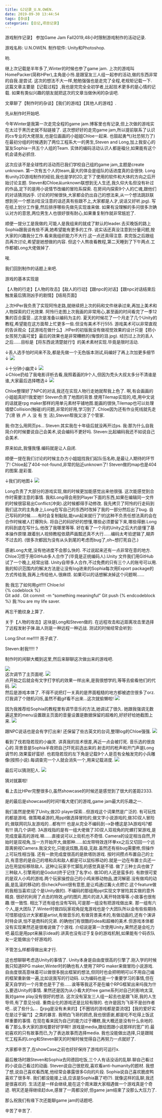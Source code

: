 ```yaml
---
title: GJ记录_U.N.OWEN.
date: 2019-09-30 13:44:54
tags: [杂谈]
categories: [日记,项目记录]
---
```


游戏制作记录】
参加Game Jam Fall2019,48小时限制游戏制作的活动记录.

游戏名称: U.N.OWEN.
制作软件: Unity和Photoshop.



哟.

继上次记载是半年多了,Winter的时候也参了game jam.
上次的游戏叫HomePacker(简称HPer),主角是小怜.是跟室友三人组一起参的活动,做的东西非常的自我.是尝试.
这次的想法不大一样,勉勉强强也是走完了全程,老规矩记载一下.
这篇文章主要是【记载过程】,我也是完完全全初学者,比起技术更多的是心情的记载.
如果有类似兴趣的朋友就把这次的文章当做休闲的杂谈吧.




文章聊了【制作时的杂谈】【我们的游戏】【其他人的游戏】.


先从制作时开始吧.

今年Winter是我第一次走完全程的game jam.博客里也有记录,但上次做的游戏实在太过于黑历史就不贴链接了.
这次想好好的走完game jam,所以提前联系了认识的cs专业的大佬朋友,也是位画画的小姐姐Chloe一起来.
也鼓起勇气(社恐努力了)在最初分组的时候遇到了两位工程系大一的男生,Steven and Long,加上我安心的室友Sophia一共五个人组的Team.
实体的编码活动认识人都是福分,如果能有这个机会请务必抓住.


这次应该不是全球性的活动而已我们学校自己组的game jam,主题是create unknown.
第一次有五个人的team,最大的体会是组队的话进度真的会很快.
Long有unity2D游戏制作的经验,我也是学的2D,定下了使用的软件和大体的方向之后开始讨论主题.
Steven和Chloe从unknown联想到无人生还,我久仰大名但没有补过的作品,定下的是用小说情节改编的冒险系探索.
在房间内探索9个人的亡魂,跟他们的对话猜测凶手.
讨论的时候很快,大家都会扔出自己的想法来,从一个想法跳跃联想到另一个想法(哇没注意的话还真有些跟不上,大家都是人才,说话又好听.jpg).
写在纸上划分工作量,然后排序哪些先做先实现谁来做.
如果有没理解的多问很多次确认对方的意思,两位男生人也很好很有耐心,如果重复制作就非常尴尬了.

顺便一提分工是我做的,可能人是我组来的就成了默认的leader.去买晚饭的路上Sophia跟我谈有些不满,她希望能有更多的工作.
说实话还真没注意到分量问题,按大家的兴趣我分工作.看来我组织能力不大行.这一点还真得注意.
卖完饭之后跟组员再次讨论,希望是她想做的内容.
但这个人熬夜看教程,第二天睡到了下午两点.工作都被Long大佬做掉了.

唉.

我们回到制作的话题上来吧.

游戏的基本实现是

【人物的行走】【人物的攻击】【敌人的行动】【跟npc的对话】【跟npc对话结束后触发最后猜测凶手的剧情】【结局页面】

上次HPer我负责了实现阿怜走路,就继续把上次的码和文件继承过来,再加上美术和人物探索的灯光效果.
阿怜行走图上次我画的非常用心,甚至画的时间看完了一季12集的百合露营…这次是准备以编码为主的.
夏天的时候花了一个月走了几个Unity的教程,希望能在这方面帮上忙更多一些.但没有美术不行555.
游戏美术可以非常直观的告诉观众【这游戏在做什么】.HPer的初版我没有做视觉效果的设计只是【把小女孩努力画可爱】最后的效果也是非常糟糕的(悔恨的泪.jpg).
经历过上次的丢人之后……目标是【将东西说清楚就行!】的美术素材实现.毕竟是限时活动.


↓丢人选手怕时间来不及,都是先做一个无色版本测试,码编好了再上次加更多细节↓
<a data-fancybox="gallery" href="P065_1.jpg"><img src="P065_1.jpg"></a>
<br>

↓十分钟小幽灵↓
<a data-fancybox="gallery" href="P065_2.png"><img src="P065_2.png"></a>
<br>
↓Chloe扔给了我电影评析去看,我照着画的9个人,但因为秃头大叔太多分不清谁是谁,大家最后选择瞎选↓
<a data-fancybox="gallery" href="P065_3.png"><img src="P065_3.png"></a>
<br>



Chloe整理好了NPC的对话,我还在实现人物行走她就帮我上色了.
啊,有会画画的小姐姐真好!!我爱她!!
Steven负责了地图的背景.使用Tilemap实现的,唔,用中文说的话就是rpg maker那样的用单元素材平铺地图.能画的很快,Tilemap也可以处理墙壁Collision(触碰)的问题,非常的好用,学习到了.
Chloe因为还有作业死线就先走了(滑 铁 卢 人 没 有 生 活),Steven帮我又涂了个管家.

我:你怎么用网页ps…
Steven:其实我在十年级后就没再开过ps.
我:那为什么自我简介的时候要说自己会美术,说会编码不更好吗.
Steven:比起编码我还不如说自己会美术.

原来如此,我懂我懂.编码就是让人自闭.

顺便一提在我们讨论的时候主办方小姐姐找我们起队伍名称,是最让人期待的环节了!
Chloe起了404-not-found,非常的贴近unknown了!
Steven做的map也是404的图案.是彩蛋.


↓我们的地图↓
<a data-fancybox="gallery" href="P065_4.png"><img src="P065_4.png"></a>
<br>


Long负责了大部分的游戏实现,做的时候更加能感觉出来他很强.
这次能感觉到合作时需要注意的事情.
我和Long得会用到Player下面的东西,如果在编辑同一文件的时候很容易出Conflict(冲突).这时候都得手动修改.
我先拷贝了阿怜的行走码到我们这次的主角身上,Long在写自己的东西时改掉了我的一部分然后出了bug.
自己写码的时候……有时会复制黏贴,能run起来就行了!的这种不负责任想法真的会在合作时候被人打爆狗头.
将自己的码好好的想懂,哪些必须要留下来,哪些得删.Long的码到底在写什么.他改了我哪里等等.
好在看了一个月的Unity之后大约是懂了基本操作原理.跟着别人视频教程依葫芦画瓢还真不大行……编码太考验逻辑了,糊弄不过去的.
(很多次都因为没有从头到尾的考虑而bug了,oh~想打死自己.)

感谢Long大佬,没有他进度不会那么快的.
不过说起来还有一点非常在意的地方.
Chloe习惯于用GitHub多人合作了(毕竟是正统编码人).Unity 文件我们用GitHub试了一个晚上,经常出错.
Unity自带多人合作,不过免费的只有三个人的账号可以用.
我的知识范围内的解决方法是让没有log进来的Sophia每次用Export package的方式传给我,我再上传给他人.很麻烦.
如果可以的话想解决掉这个问题啊……

我:我忘了如何用git!!!!
Chloe:lol  
{% codeblock %}  
          Git add .
          Git commit -m “something meaningful”
          Git push
{% endcodeblock %}
我:You are my life saver.

再忘干脆纹身上算了.

关于【人物的攻击】这块是Long和Steven做的.
在远程攻击和近距离攻击里选择了远程发射子弹.敌人则是一种远程一种近战.
测试的时候经常会听到:

Long:Shot me!!!!!
孩子疯了.

Steven:射我!!!!!
?

制作时的闲聊大概到这里,然后来聊聊这次做出来的游戏吧.




<a data-fancybox="gallery" href="P065_5.jpg"><img src="P065_5.jpg"></a>
<br>
这次调节了主页面呢.
<a data-fancybox="gallery" href="P065_6.jpg"><img src="P065_6.jpg"></a>
<br>
点开始之后就会有文字打字机的效果一样出来,是我很想学的,等等去偷看他们的代码.
<a data-fancybox="gallery" href="P065_7.jpg"><img src="P065_7.jpg"></a>
<br>
然后是游戏本体了.
不得不说把灯一关真的是界面粗糙的地方都被遮住很多了orz.
灯我调了个随机闪烁,虽然不截gif看不出来…这次就偷懒啦!
<a data-fancybox="gallery" href="P065_8.jpg"><img src="P065_8.jpg"></a>
<br>

因为我推荐给Sophia的教程里有调节音乐的方法,她调试了很久.
她跟我强调无数遍这里的menu设置跟主页面的音量设置是数据保留的超难的,好好好给她截图上来.
<a data-fancybox="gallery" href="P065_9.jpg"><img src="P065_9.jpg"></a>
<br>

跟NPC说话也是会有字打出来!
还保留了些古英文的台词,整理log的Chloe强强.
<a data-fancybox="gallery" href="P065_10.jpg"><img src="P065_10.jpg"></a>
<br>

看到了伐若隐若现的小幽灵.
讲真我的技术很差,再近一点会被打死.
音乐选的很良心的.背景音是Sophia半夜把自己吓死前选出来的.射击时的枪声和开门声是Long调节的.效果蛮好蛮好.
也若隐若现的左下角是记载9个人是否有全触发完的小兵雕像(按照小说).每调查完一个人就会消失一个,用来记载进度.
<a data-fancybox="gallery" href="P065_11.jpg"><img src="P065_11.jpg"></a>
<br>

最后可以猜测犯人.
<a data-fancybox="gallery" href="P065_12.jpg"><img src="P065_12.jpg"></a>
<br>

猜对就赢啦!









看上去比HPer完整很多(),虽然showcase的时候还是感觉到了很大的差距2333.

是的最后是showcase的时间!!看大佬们的游戏,game jam最大的乐趣之一.

我们虽然是使用了Unity,做2D player探索…但游戏这个词果然是广泛的.
有可玩性的都是游戏.
做策略桌游的,用ppt做选择冒险的,做文字小说游戏的,做3D双人冒险的,做联网坑队友游戏的…都有!!!!
也是从完全不编码到——>卧槽这是3A游戏吗?都有!!!
挑几个讲吧.
3A游戏指的是有一组大佬做了3D双人双视角的陀螺打架游戏,是完成度最高的游戏.嘛……直接说可以上街机也不奇怪.
Camera的设定相当自然,开始时是双视角,当一方开始开大,做那种……如龙带特效连环拳xx之后又切回一个远距离俯视Camera.我没文化,只能说炫酷,高级,无敌.虽然还有些bug需要修,但操作上可玩性相当强.
还有一款完成度很高的是款塔防游戏.
按时间攒点布置自己的士兵,有意思的是自己的塔和兵和敌人都是可以鼠标移动的.就是一边在布置士兵还一边在用鼠标移除敌人.
这种让玩家手忙脚乱的感觉真是不错.
做了三种士兵也做了三种敌人.引擎用的是Godot(终于记住了名字x).
做3D的人还是蛮多的.
有款很可爱的是双人小鸡的游戏.两个玩家操控自己的小鸡来移动物品,渡河解密.没有做鸡的动画,是乱滚的移动的.但checkPoint很有意思,是让鸡通过篝火点燃它.这个feature做的我相当喜欢(这个是Unity做的).
不编码的那组用ppt实现文字冒险其实做的意外精良.
很好的利用了点击的特效,gif的图片,图片的进入离开特效等等.小故事也很有趣.很一致性.
相比下还有组也没有写码,可是那一组没有把游戏做出来.
那一组有六个人,是大团队了.Winter时做四玩家视角捉鬼游戏也是个大团队所以会有些些期待.可惜那组估计大家都是artist,有做音乐的,有做背景美术的,有做动画的,还有个演讲时特会讲,怕不是商科的兄弟.
的确他们有很酷的idea和超棒的美术.但游戏本体都没有实现果然还是很难说做了个游戏.
介绍说是第一次使用Unity,果然还是会吃力吧.最后是用ppt来展示idea的.讲真也没有过于复杂的游戏机制,如果能有个码农队友一定能做出个好游戏的.

不管怎么样都得做出来才行.

这也想聊聊考虑选Unity的事情了.
Unity本身是自由度很高的引擎了.刚入学的时候我只知道RPG maker,Winter时的确也有人使用了RPG maker来做冒险小说游戏.
自由度很高意味着可以做很多脱出框架的想法,但同时也会把明明可以不用自己编的框架重新做一遍,比如说我写的行动码.
以为编码也是一个重要学习的事情,但在夏天自学的一个月里也是干了些……诶等等我这不是在编个RPG框架出来吗我为什么要选Unity的事情.
果然还是因为从小看大的free game系列对自己的影响太深,我对game play没有很好的想法.
这次没有室友三人组一起去也是跟飞哥,我的人生导师,有了意见分歧.
重商业化的游戏还是比较有限的.
也许是因为飞哥不是创作者吧…说了些什么…【jrpg是没有未来的】【不圈钱的游戏都是耍流氓】【我的爱好实在是过于偏门】之类的暴言.
我明白飞哥的顾虑,我也很感谢,都是吃不吃得上饭这样重要的事情.
在现在看来因为自己的能力过于糟糕,我大概还是没有什么余地的.看了那么多大家的游戏要好好学啊!!
游戏是media,跟绘图跟小说那样的宽广的.最初喜欢的只有故事而已,为了表达故事而选择media.
我也没能做出选择,只是跟贼忙工程系的Long和Steven聊天的时候时候觉得自己再努力一点就好了.

大家都辛苦了,在showCase之前也好好保持了游戏的可运行x.

最后散场时跟Steven和Sophia去同德园吃饭,三个人有话没话的乱聊.聊自己看过的小说自己看过的动画.
Steven说自己很悲观,喜欢看anti-humanity的题材.
我想了想,说自己喜欢看西尾,他经常会暴露很多G向的片段.
Sophia说自己喜欢脆皮鸭喜欢了很多年.
我们都没能接上话,应该是Sophia赢了吧(?).
就像这样的乱聊,我还是很喜欢的.
生活还是一样会继续,能在这个周末跟大家相遇做一个游戏真是个奇迹.
明天还是得继续赶due,感冒了一周都没好,但game jam结束了没那么大压力了.

那么祝我们有缘下次还能聊game jam的话题吧.

辛苦了辛苦了.
